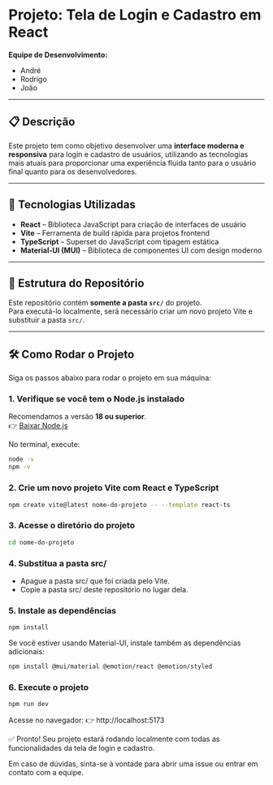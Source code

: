 # Projeto: Tela de Login e Cadastro em React

**Equipe de Desenvolvimento:**  
- André  
- Rodrigo  
- João

---

## 📋 Descrição
Este projeto tem como objetivo desenvolver uma **interface moderna e responsiva** para login e cadastro de usuários, utilizando as tecnologias mais atuais para proporcionar uma experiência fluida tanto para o usuário final quanto para os desenvolvedores.

---

## 🚀 Tecnologias Utilizadas
- **React** – Biblioteca JavaScript para criação de interfaces de usuário  
- **Vite** – Ferramenta de build rápida para projetos frontend  
- **TypeScript** – Superset do JavaScript com tipagem estática  
- **Material-UI (MUI)** – Biblioteca de componentes UI com design moderno

---

## 📁 Estrutura do Repositório
Este repositório contém **somente a pasta `src/`** do projeto.  
Para executá-lo localmente, será necessário criar um novo projeto Vite e substituir a pasta `src/`.

---

## 🛠️ Como Rodar o Projeto
Siga os passos abaixo para rodar o projeto em sua máquina:

### 1. Verifique se você tem o Node.js instalado
Recomendamos a versão **18 ou superior**.  
👉 [Baixar Node.js](https://nodejs.org/)

No terminal, execute:
```bash
node -v
npm -v
```

### 2. Crie um novo projeto Vite com React e TypeScript
```bash
npm create vite@latest nome-do-projeto -- --template react-ts
```

### 3. Acesse o diretório do projeto
```bash
cd nome-do-projeto
```

### 4. Substitua a pasta src/
- Apague a pasta src/ que foi criada pelo Vite.
- Copie a pasta src/ deste repositório no lugar dela.

### 5. Instale as dependências
```bash
npm install
```

Se você estiver usando Material-UI, instale também as dependências adicionais:
```bash
npm install @mui/material @emotion/react @emotion/styled
```

### 6. Execute o projeto
```bash
npm run dev
```

Acesse no navegador:
👉 http://localhost:5173

✅ Pronto!
Seu projeto estará rodando localmente com todas as funcionalidades da tela de login e cadastro.

Em caso de dúvidas, sinta-se à vontade para abrir uma issue ou entrar em contato com a equipe.
